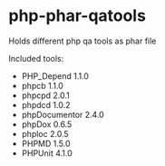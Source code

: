 php-phar-qatools
================

Holds different php qa tools as phar file

Included tools:

* PHP_Depend 1.1.0
* phpcb 1.1.0
* phpcpd 2.0.1
* phpdcd 1.0.2
* phpDocumentor 2.4.0
* phpDox 0.6.5
* phploc 2.0.5
* PHPMD 1.5.0
* PHPUnit 4.1.0
